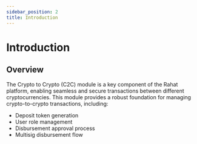 ```yaml
---
sidebar_position: 2
title: Introduction
---
```


# Introduction

## Overview

The Crypto to Crypto (C2C) module is a key component of the Rahat platform, enabling seamless and secure transactions between different cryptocurrencies. This module provides a robust foundation for managing crypto-to-crypto transactions, including:

- Deposit token generation
- User role management
- Disbursement approval process
- Multisig disbursement flow